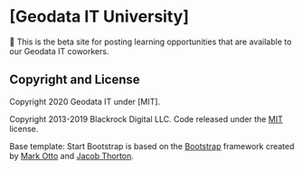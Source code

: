 # [Geodata IT University]

:construction: This is the beta site for posting learning opportunities that are available to our Geodata IT coworkers. 

## Copyright and License

Copyright 2020 Geodata IT under [MIT].

Copyright 2013-2019 Blackrock Digital LLC. Code released under the [MIT](https://github.com/BlackrockDigital/startbootstrap-freelancer/blob/gh-pages/LICENSE) license.

Base template: Start Bootstrap is based on the [Bootstrap](http://getbootstrap.com/) framework created by [Mark Otto](https://twitter.com/mdo) and [Jacob Thorton](https://twitter.com/fat).

